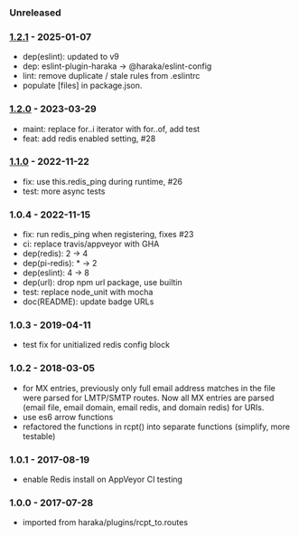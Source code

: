 ### Unreleased


### [1.2.1] - 2025-01-07

- dep(eslint): updated to v9
- dep: eslint-plugin-haraka -> @haraka/eslint-config
- lint: remove duplicate / stale rules from .eslintrc
- populate [files] in package.json.

### [1.2.0] - 2023-03-29

- maint: replace for..i iterator with for..of, add test
- feat: add redis enabled setting, #28

### [1.1.0] - 2022-11-22

- fix: use this.redis_ping during runtime, #26
- test: more async tests

### 1.0.4 - 2022-11-15

- fix: run redis_ping when registering, fixes #23
- ci: replace travis/appveyor with GHA
- dep(redis): 2 -> 4
- dep(pi-redis): * -> 2
- dep(eslint): 4 -> 8
- dep(url): drop npm url package, use builtin
- test: replace node_unit with mocha
- doc(README): update badge URLs

### 1.0.3 - 2019-04-11

- test fix for unitialized redis config block

### 1.0.2 - 2018-03-05

- for MX entries, previously only full email address matches in the file were parsed for LMTP/SMTP routes. Now all MX entries are parsed (email file, email domain, email redis, and domain redis) for URIs.
- use es6 arrow functions
- refactored the functions in rcpt() into separate functions (simplify, more testable)

### 1.0.1 - 2017-08-19

- enable Redis install on AppVeyor CI testing

### 1.0.0 - 2017-07-28

- imported from haraka/plugins/rcpt_to.routes


[1.0.4]: https://github.com/haraka/haraka-plugin-recipient-routes/releases/tag/1.0.4
[1.1.0]: https://github.com/haraka/haraka-plugin-recipient-routes/releases/tag/1.1.0
[1.2.0]: https://github.com/haraka/haraka-plugin-recipient-routes/releases/tag/1.2.0
[1.2.1]: https://github.com/haraka/haraka-plugin-recipient-routes/releases/tag/1.2.1
